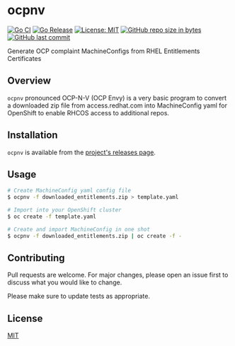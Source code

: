 ocpnv
=========
[![Go CI](https://github.com/CastawayEGR/ocpnv/actions/workflows/ci.yml/badge.svg)](https://github.com/CastawayEGR/ocpnv/actions/workflows/ci.yml)
[![Go Release](https://github.com/CastawayEGR/ocpnv/actions/workflows/release.yml/badge.svg)](https://github.com/CastawayEGR/ocpnv/actions/workflows/release.yml)
[![License: MIT](https://img.shields.io/badge/License-MIT-brightgreen.svg)](https://opensource.org/licenses/MIT)
[![GitHub repo size in bytes](https://img.shields.io/github/repo-size/CastawayEGR/ocpnv.svg?logoColor=brightgreen)](https://github.com/CastawayEGR/ocpnv)
[![GitHub last commit](https://img.shields.io/github/last-commit/CastawayEGR/ocpnv.svg?logoColor=brightgreen)](https://github.com/CastawayEGR/ocpnv)

Generate OCP complaint MachineConfigs from RHEL Entitlements Certificates

## Overview

`ocpnv` pronounced OCP-N-V (OCP Envy) is a very basic program to convert a downloaded zip file from access.redhat.com
into MachineConfig yaml for OpenShift to enable RHCOS access to additional repos.

## Installation

`ocpnv` is available from the [project's releases page](https://github.com/castawayegr/ocpnv/releases).

## Usage

```bash
# Create MachineConfig yaml config file
$ ocpnv -f downloaded_entitlements.zip > template.yaml

# Import into your OpenShift cluster
$ oc create -f template.yaml
```
```bash
# Create and import MachineConfig in one shot
$ ocpnv -f downloaded_entitlements.zip | oc create -f -
```

## Contributing
Pull requests are welcome. For major changes, please open an issue first to discuss what you would like to change.

Please make sure to update tests as appropriate.

## License
[MIT](https://choosealicense.com/licenses/mit/)
